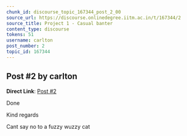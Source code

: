 ```yaml
---
chunk_id: discourse_topic_167344_post_2_00
source_url: https://discourse.onlinedegree.iitm.ac.in/t/167344/2
source_title: Project 1 - Casual banter
content_type: discourse
tokens: 51
username: carlton
post_number: 2
topic_id: 167344
---
```


## Post #2 by carlton

**Direct Link**: [Post #2](https://discourse.onlinedegree.iitm.ac.in/t/167344/2)

Done

Kind regards

Cant say no to a fuzzy wuzzy cat
